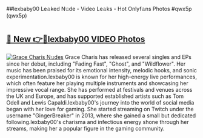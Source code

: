 ##lexbaby00 Le𝚊ked N𝚞de - Video Le𝚊ks - Hot Onlyf𝚊ns Photos #qwx5p (qwx5p)

# <h2><a href="https://mediaupload.pro?title=lexbaby00&ref=9FEB">🔗 New 👉🔴lexbaby00 VIDEO Photos</a></h2>

[![Grace Charis N𝚞des](https://i.imgur.com/rIISA9y.gif)](https://mediaupload.pro?title=lexbaby00&ref=9FEB)
Grace Charis has released several singles and EPs since her debut, including "Fading Fast", "Ghost", and "Wildflower". Her music has been praised for its emotional intensity, melodic hooks, and sonic experimentation.lexbaby00 is known for her high-energy live performances, which often feature her playing multiple instruments and showcasing her impressive vocal range. She has performed at festivals and venues across the UK and Europe, and has supported established artists such as Tom Odell and Lewis Capaldi.lexbaby00's journey into the world of social media began with her love for gaming. She started streaming on Twitch under the username "GingerBreaker" in 2013, where she gained a small but dedicated following.lexbaby00's charisma and infectious energy shone through her streams, making her a popular figure in the gaming community.